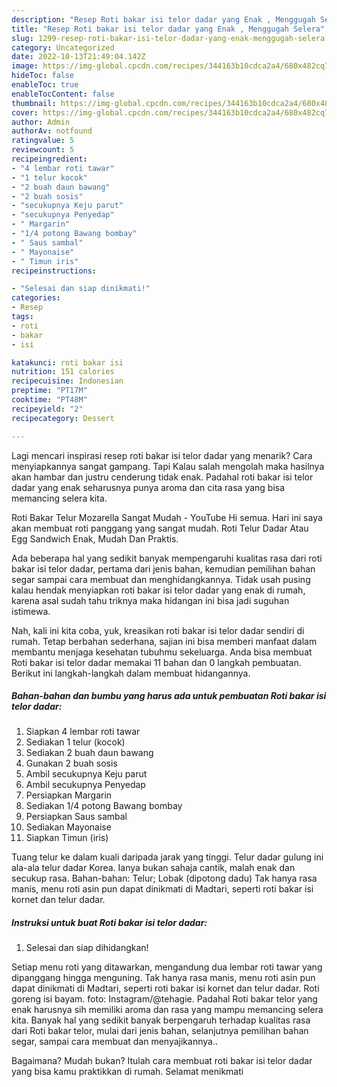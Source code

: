```yaml
---
description: "Resep Roti bakar isi telor dadar yang Enak , Menggugah Selera"
title: "Resep Roti bakar isi telor dadar yang Enak , Menggugah Selera"
slug: 1299-resep-roti-bakar-isi-telor-dadar-yang-enak-menggugah-selera
category: Uncategorized
date: 2022-10-13T21:49:04.142Z
image: https://img-global.cpcdn.com/recipes/344163b10cdca2a4/680x482cq70/roti-bakar-isi-telor-dadar-foto-resep-utama.jpg
hideToc: false
enableToc: true
enableTocContent: false
thumbnail: https://img-global.cpcdn.com/recipes/344163b10cdca2a4/680x482cq70/roti-bakar-isi-telor-dadar-foto-resep-utama.jpg
cover: https://img-global.cpcdn.com/recipes/344163b10cdca2a4/680x482cq70/roti-bakar-isi-telor-dadar-foto-resep-utama.jpg
author: Admin
authorAv: notfound
ratingvalue: 5
reviewcount: 5
recipeingredient:
- "4 lembar roti tawar"
- "1 telur kocok"
- "2 buah daun bawang"
- "2 buah sosis"
- "secukupnya Keju parut"
- "secukupnya Penyedap"
- " Margarin"
- "1/4 potong Bawang bombay"
- " Saus sambal"
- " Mayonaise"
- " Timun iris"
recipeinstructions:

- "Selesai dan siap dinikmati!"
categories:
- Resep
tags:
- roti
- bakar
- isi

katakunci: roti bakar isi 
nutrition: 151 calories
recipecuisine: Indonesian
preptime: "PT17M"
cooktime: "PT48M"
recipeyield: "2"
recipecategory: Dessert

---
```



Lagi mencari inspirasi resep roti bakar isi telor dadar yang menarik? Cara menyiapkannya sangat gampang. Tapi Kalau salah mengolah maka hasilnya akan hambar dan justru cenderung tidak enak. Padahal roti bakar isi telor dadar yang enak seharusnya punya aroma dan cita rasa yang bisa memancing selera kita.


Roti Bakar Telur Mozarella Sangat Mudah - YouTube Hi semua. Hari ini saya akan membuat roti panggang yang sangat mudah. Roti Telur Dadar Atau Egg Sandwich Enak, Mudah Dan Praktis.

Ada beberapa hal yang sedikit banyak mempengaruhi kualitas rasa dari roti bakar isi telor dadar, pertama dari jenis bahan, kemudian pemilihan bahan segar sampai cara membuat dan menghidangkannya. Tidak usah pusing kalau hendak menyiapkan roti bakar isi telor dadar yang enak di rumah, karena asal sudah tahu triknya maka hidangan ini bisa jadi suguhan istimewa.


Nah, kali ini kita coba, yuk, kreasikan roti bakar isi telor dadar sendiri di rumah. Tetap berbahan sederhana, sajian ini bisa memberi manfaat dalam membantu menjaga kesehatan tubuhmu sekeluarga. Anda bisa membuat Roti bakar isi telor dadar memakai 11 bahan dan 0 langkah pembuatan. Berikut ini langkah-langkah dalam membuat hidangannya.

<!--inarticleads1-->

##### Bahan-bahan dan bumbu yang harus ada untuk pembuatan Roti bakar isi telor dadar:

1. Siapkan 4 lembar roti tawar
1. Sediakan 1 telur (kocok)
1. Sediakan 2 buah daun bawang
1. Gunakan 2 buah sosis
1. Ambil secukupnya Keju parut
1. Ambil secukupnya Penyedap
1. Persiapkan  Margarin
1. Sediakan 1/4 potong Bawang bombay
1. Persiapkan  Saus sambal
1. Sediakan  Mayonaise
1. Siapkan  Timun (iris)


Tuang telur ke dalam kuali daripada jarak yang tinggi. Telur dadar gulung ini ala-ala telur dadar Korea. Ianya bukan sahaja cantik, malah enak dan secukup rasa. Bahan-bahan: Telur; Lobak (dipotong dadu) Tak hanya rasa manis, menu roti asin pun dapat dinikmati di Madtari, seperti roti bakar isi kornet dan telur dadar. 

<!--inarticleads2-->

##### Instruksi untuk buat Roti bakar isi telor dadar:


1. Selesai dan siap dihidangkan!

Setiap menu roti yang ditawarkan, mengandung dua lembar roti tawar yang dipanggang hingga menguning. Tak hanya rasa manis, menu roti asin pun dapat dinikmati di Madtari, seperti roti bakar isi kornet dan telur dadar. Roti goreng isi bayam. foto: Instagram/@tehagie. Padahal Roti bakar telor yang enak harusnya sih memiliki aroma dan rasa yang mampu memancing selera kita. Banyak hal yang sedikit banyak berpengaruh terhadap kualitas rasa dari Roti bakar telor, mulai dari jenis bahan, selanjutnya pemilihan bahan segar, sampai cara membuat dan menyajikannya.. 

Bagaimana? Mudah bukan? Itulah cara membuat roti bakar isi telor dadar yang bisa kamu praktikkan di rumah. Selamat menikmati
